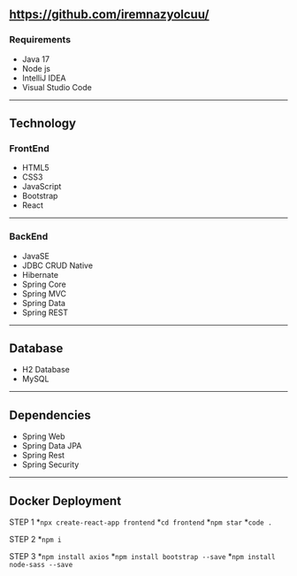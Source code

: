## https://github.com/iremnazyolcuu/

### Requirements
- Java 17
- Node js
- IntelliJ IDEA
- Visual Studio Code
---

## Technology
### FrontEnd
- HTML5
- CSS3
- JavaScript
- Bootstrap
- React
---
### BackEnd
- JavaSE
- JDBC CRUD Native
- Hibernate
- Spring Core
- Spring MVC
- Spring Data
- Spring REST
---

## Database
- H2 Database
- MySQL
---

## Dependencies
- Spring Web
- Spring Data JPA
- Spring Rest
- Spring Security
---

## Docker Deployment

STEP 1
*`npx create-react-app frontend`
*`cd frontend`
*`npm star`
*`code .`

STEP 2
*`npm i`

STEP 3
*`npm install axios`
*`npm install bootstrap --save`
*`npm install node-sass --save`

